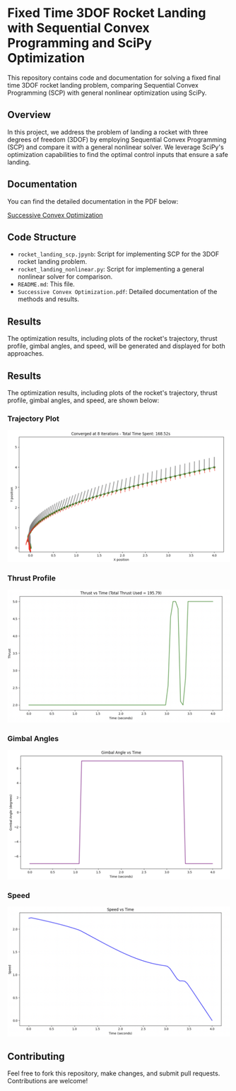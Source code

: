 # Fixed Time 3DOF Rocket Landing with Sequential Convex Programming and SciPy Optimization

This repository contains code and documentation for solving a fixed final time 3DOF rocket landing problem, comparing Sequential Convex Programming (SCP) with general nonlinear optimization using SciPy.

## Overview

In this project, we address the problem of landing a rocket with three degrees of freedom (3DOF) by employing Sequential Convex Programming (SCP) and compare it with a general nonlinear solver. We leverage SciPy's optimization capabilities to find the optimal control inputs that ensure a safe landing.

## Documentation

You can find the detailed documentation in the PDF below:

[Successive Convex Optimization](./Successive%20Convex%20Optimization.pdf)

## Code Structure

- `rocket_landing_scp.jpynb`: Script for implementing SCP for the 3DOF rocket landing problem.
- `rocket_landing_nonlinear.py`: Script for implementing a general nonlinear solver for comparison.
- `README.md`: This file.
- `Successive Convex Optimization.pdf`: Detailed documentation of the methods and results.


## Results

The optimization results, including plots of the rocket's trajectory, thrust profile, gimbal angles, and speed, will be generated and displayed for both approaches.

## Results

The optimization results, including plots of the rocket's trajectory, thrust profile, gimbal angles, and speed, are shown below:

### Trajectory Plot

![Trajectory Plot](./images/SCP1.png)

### Thrust Profile

![Thrust Profile](./images/SCP2.png)

### Gimbal Angles

![Gimbal Angles](./images/SCP3.png)

### Speed

![Speed](./images/SCP4.png)

## Contributing

Feel free to fork this repository, make changes, and submit pull requests. Contributions are welcome!
